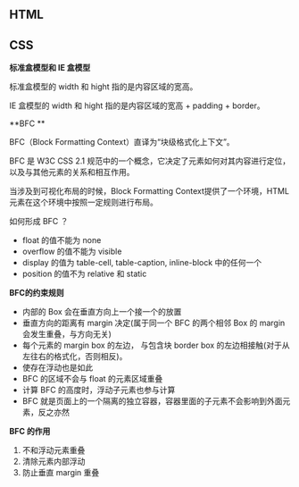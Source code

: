 ## HTML


## CSS
**标准盒模型和 IE 盒模型**

标准盒模型的 width 和 hight 指的是内容区域的宽高。

IE 盒模型的 width 和 hight 指的是内容区域的宽高 + padding + border。

**BFC **

BFC（Block Formatting Context）直译为“块级格式化上下文”。

BFC 是 W3C CSS 2.1 规范中的一个概念，它决定了元素如何对其内容进行定位，以及与其他元素的关系和相互作用。

当涉及到可视化布局的时候，Block Formatting Context提供了一个环境，HTML元素在这个环境中按照一定规则进行布局。

如何形成 BFC ？

+ float 的值不能为 none
+ overflow 的值不能为 visible
+ display 的值为 table-cell, table-caption, inline-block 中的任何一个
+ position 的值不为 relative 和 static 

**BFC的约束规则**

+ 内部的 Box 会在垂直方向上一个接一个的放置
+ 垂直方向的距离有 margin 决定(属于同一个 BFC 的两个相邻 Box 的 margin 会发生重叠，与方向无关)
+ 每个元素的 margin box 的左边， 与包含块 border box 的左边相接触(对于从左往右的格式化，否则相反)。
+ 使存在浮动也是如此
+ BFC 的区域不会与 float 的元素区域重叠
+ 计算 BFC 的高度时，浮动子元素也参与计算
+ BFC 就是页面上的一个隔离的独立容器，容器里面的子元素不会影响到外面元素，反之亦然

**BFC 的作用**

1. 不和浮动元素重叠
2. 清除元素内部浮动
3. 防止垂直 margin 重叠